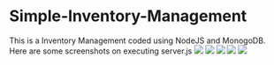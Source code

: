 # Simple-Inventory-Management
This is a Inventory Management coded using NodeJS and MonogoDB.
<br>
Here are some screenshots on executing server.js
<img src='https://github.com/itsnikhilkumar29/Simple-Inventory-Management/blob/main/images/Screenshot%20(1531).png'>
<img src='https://github.com/itsnikhilkumar29/Simple-Inventory-Management/blob/main/images/Screenshot%20(1532).png'>
<img src='https://github.com/itsnikhilkumar29/Simple-Inventory-Management/blob/main/images/Screenshot%20(1533).png'>
<img src='https://github.com/itsnikhilkumar29/Simple-Inventory-Management/blob/main/images/Screenshot%20(1534).png'>
<img src='https://github.com/itsnikhilkumar29/Simple-Inventory-Management/blob/main/images/Screenshot%20(1535).png'>

